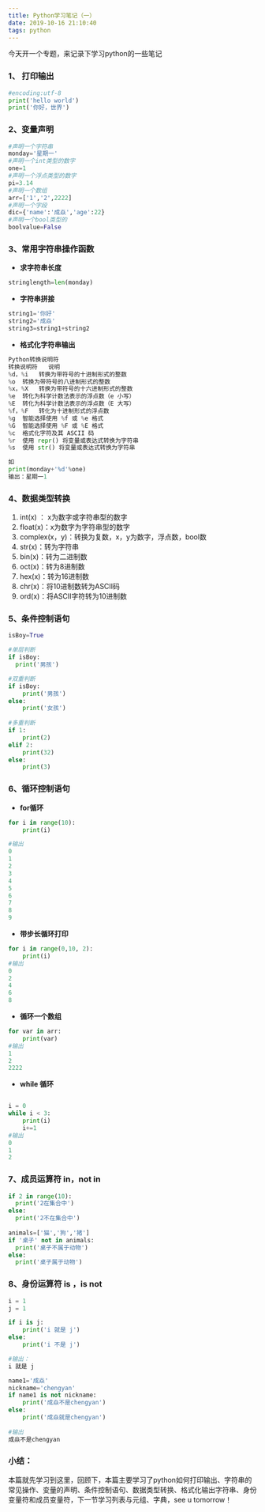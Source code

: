 ```yaml
---
title: Python学习笔记（一）
date: 2019-10-16 21:10:40
tags: python
---
```


今天开一个专题，来记录下学习python的一些笔记

### 1、 打印输出

```python
#encoding:utf-8
print('hello world')
print('你好，世界')
```

<!--more-->

### 2、变量声明

```python
#声明一个字符串
monday='星期一'
#声明一个int类型的数字
one=1
#声明一个浮点类型的数字
pi=3.14
#声明一个数组
arr=['1','2',2222]
#声明一个字段
dic={'name':'成焱','age':22}
#声明一个bool类型的
boolvalue=False
```

### 3、常用字符串操作函数

* **求字符串长度**

```python
stringlength=len(monday)
```

* **字符串拼接**

```python
string1='你好'
string2='成焱'
string3=string1+string2
```

* **格式化字符串输出**

```python
Python转换说明符
转换说明符	说明
%d，%i	转换为带符号的十进制形式的整数
%o	转换为带符号的八进制形式的整数
%x，%X	转换为带符号的十六进制形式的整数
%e	转化为科学计数法表示的浮点数（e 小写）
%E	转化为科学计数法表示的浮点数（E 大写）
%f，%F	转化为十进制形式的浮点数
%g	智能选择使用 %f 或 %e 格式
%G	智能选择使用 %F 或 %E 格式
%c	格式化字符及其 ASCII 码
%r	使用 repr() 将变量或表达式转换为字符串
%s	使用 str() 将变量或表达式转换为字符串

如
print(monday+'%d'%one)
输出：星期一1
```

### 4、数据类型转换

1. int(x) ： x为数字或字符串型的数字
2. float(x)：x为数字为字符串型的数字
3. complex(x，y)：转换为复数，x，y为数字，浮点数，bool数
4. str(x)：转为字符串
5. bin(x)：转为二进制数
6. oct(x)：转为8进制数
7. hex(x)：转为16进制数
8. chr(x)：将10进制数转为ASCII码
9. ord(x)：将ASCII字符转为10进制数

### 5、条件控制语句

```python
isBoy=True

#单层判断
if isBoy:
  print('男孩')

#双重判断
if isBoy:
	print('男孩')
else:
	print('女孩')
  
#多重判断
if 1:
	print(2)
elif 2:
	print(32)
else:
	print(3)
```

### 6、循环控制语句

* **for循环** 

```python
for i in range(10):
	print(i)

#输出
0
1
2
3
4
5
6
7
8
9
```

* **带步长循环打印**

```python
for i in range(0,10, 2):
	print(i)
#输出
0
2
4
6
8
```

* **循环一个数组**

```python
for var in arr:
	print(var)
#输出
1
2
2222
```

* **while 循环**

```python

i = 0
while i < 3:
	print(i)
	i+=1
#输出  
0
1
2
```

### 7、成员运算符 in，not in

```python
if 2 in range(10):
  print('2在集合中')
else:
  print('2不在集合中')
  
animals=['猫','狗','猪']
if '桌子' not in animals:
  print('桌子不属于动物')
else:
  print('桌子属于动物')
```

### 8、身份运算符 is ，is not

```python
i = 1
j = 1

if i is j:
	print('i 就是 j')
else:
	print('i 不是 j')

#输出：
i 就是 j

name1='成焱'
nickname='chengyan'
if name1 is not nickname:
	print('成焱不是chengyan')
else:
	print('成焱就是chengyan')
  
#输出
成焱不是chengyan
```



### 小结：

本篇就先学习到这里，回顾下，本篇主要学习了python如何打印输出、字符串的常见操作、变量的声明、条件控制语句、数据类型转换、格式化输出字符串、身份变量符和成员变量符，下一节学习列表与元组、字典，see u tomorrow！